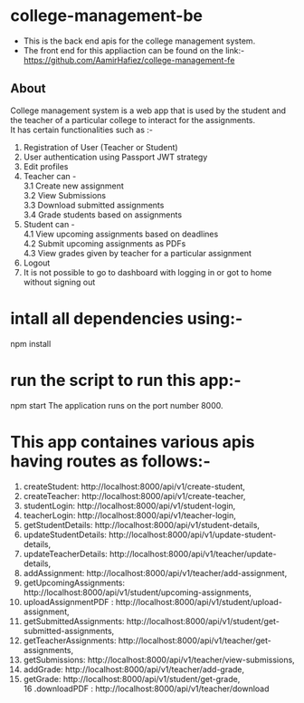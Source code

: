 # college-management-be
* This is the back end apis for the college management system.
* The front end for this appliaction can be found on the link:- https://github.com/AamirHafiez/college-management-fe

## About
College management system is a web app that is used by the student and the teacher of a particular college to interact for the assignments. \
It has certain functionalities such as :-
1. Registration of User (Teacher or Student) 
2. User authentication using Passport JWT strategy 
2. Edit profiles 
3. Teacher can - \
   3.1 Create new assignment \
   3.2 View Submissions \
   3.3 Download submitted assignments \
   3.4 Grade students based on assignments
4. Student can - \
   4.1 View upcoming assignments based on deadlines \
   4.2 Submit upcoming assignments as PDFs \
   4.3 View grades given by teacher for a particular assignment 
5. Logout 
6. It is not possible to go to dashboard with logging in or got to home without signing out 

# intall all dependencies using:-
npm install

# run the script to run this app:-
npm start
The application runs on the port number 8000.

# This app containes various apis having routes as follows:-
1. createStudent: http://localhost:8000/api/v1/create-student,
2. createTeacher: http://localhost:8000/api/v1/create-teacher,
3. studentLogin: http://localhost:8000/api/v1/student-login,
4. teacherLogin: http://localhost:8000/api/v1/teacher-login,
5. getStudentDetails: http://localhost:8000/api/v1/student-details,
6. updateStudentDetails: http://localhost:8000/api/v1/update-student-details,
7. updateTeacherDetails: http://localhost:8000/api/v1/teacher/update-details,
8. addAssignment: http://localhost:8000/api/v1/teacher/add-assignment,
9. getUpcomingAssignments: http://localhost:8000/api/v1/student/upcoming-assignments,
10. uploadAssignmentPDF : http://localhost:8000/api/v1/student/upload-assignment,
11. getSubmittedAssignments: http://localhost:8000/api/v1/student/get-submitted-assignments,
12. getTeacherAssignments: http://localhost:8000/api/v1/teacher/get-assignments,
13. getSubmissions: http://localhost:8000/api/v1/teacher/view-submissions,
14. addGrade: http://localhost:8000/api/v1/teacher/add-grade,
15. getGrade: http://localhost:8000/api/v1/student/get-grade, \
16 .downloadPDF : http://localhost:8000/api/v1/teacher/download 
